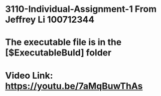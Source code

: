 # 3110-Individual-Assignment-1 From Jeffrey Li 100712344

# The executable file is in the [$ExecutableBuld] folder

# Video Link: https://youtu.be/7aMqBuwThAs
